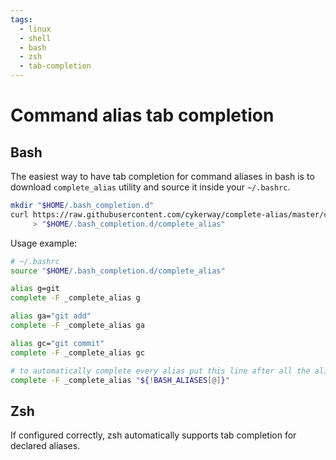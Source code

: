 ```yaml
---
tags:
  - linux
  - shell
  - bash
  - zsh
  - tab-completion
---
```


# Command alias tab completion

## Bash

The easiest way to have tab completion for command aliases in bash is to download `complete_alias` utility and source it inside your `~/.bashrc`.

```bash
mkdir "$HOME/.bash_completion.d"
curl https://raw.githubusercontent.com/cykerway/complete-alias/master/complete_alias \
     > "$HOME/.bash_completion.d/complete_alias"
```

Usage example:

```bash
# ~/.bashrc
source "$HOME/.bash_completion.d/complete_alias"

alias g=git
complete -F _complete_alias g

alias ga="git add"
complete -F _complete_alias ga

alias gc="git commit"
complete -F _complete_alias gc

# to automatically complete every alias put this line after all the aliases have been declared (at the end of .bashrc)
complete -F _complete_alias "${!BASH_ALIASES[@]}"
```

## Zsh

If configured correctly, zsh automatically supports tab completion for declared aliases.
